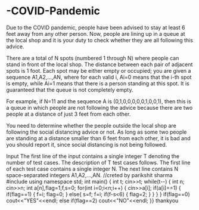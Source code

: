 # -COVID-Pandemic
Due to the COVID pandemic, people have been advised to stay at least 6 feet away from any other person. Now, people are lining up in a queue at the local shop and it is your duty to check whether they are all following this advice.

There are a total of N spots (numbered 1 through N) where people can stand in front of the local shop. The distance between each pair of adjacent spots is 1 foot. Each spot may be either empty or occupied; you are given a sequence A1,A2,…,AN, where for each valid i, Ai=0 means that the i-th spot is empty, while Ai=1 means that there is a person standing at this spot. It is guaranteed that the queue is not completely empty.

For example, if N=11 and the sequence A is (0,1,0,0,0,0,0,1,0,0,1), then this is a queue in which people are not following the advice because there are two people at a distance of just 3 feet from each other.

You need to determine whether the people outside the local shop are following the social distancing advice or not. As long as some two people are standing at a distance smaller than 6 feet from each other, it is bad and you should report it, since social distancing is not being followed.

Input
The first line of the input contains a single integer T denoting the number of test cases. The description of T test cases follows.
The first line of each test case contains a single integer N.
The next line contains N space-separated integers A1,A2,…,AN.
//creted by parikshit sharma
#include <iostream>
using namespace std;
int main() 
{
  int t;
  cin>>t;
  while(t--)
  {
    int n;
    cin>>n;
    int a[n],flag=1,f,s=0;
    for(int i=0;i<n;i++)
    {
      cin>>a[i];
      if(a[i]==1)
      {
if(flag==1)
{
f=i;
flag=0;
}
else{
  s=f;
  f=i;
  if(f-s<6)
  {
    flag=2;
  }
}
      }
    }
    if(flag==0)
    cout<<"YES"<<endl;
    else if(flag==2)
    cout<<"NO"<<endl;
  }}
thankyou
